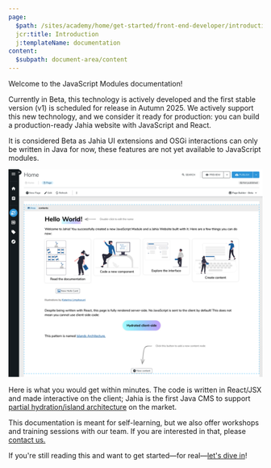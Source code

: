 ```yaml
---
page:
  $path: /sites/academy/home/get-started/front-end-developer/introduction
  jcr:title: Introduction
  j:templateName: documentation
content:
  $subpath: document-area/content
---
```


Welcome to the JavaScript Modules documentation!

Currently in Beta, this technology is actively developed and the first stable version (v1) is scheduled for release in Autumn 2025. We actively support this new technology, and we consider it ready for production: you can build a production-ready Jahia website with JavaScript and React.

It is considered Beta as Jahia UI extensions and OSGi interactions can only be written in Java for now, these features are not yet available to JavaScript modules.

![JavaScript Modules Hello World](./hello-world.png)

Here is what you would get within minutes. The code is written in React/JSX and made interactive on the client; Jahia is the first Java CMS to support [partial hydration/island architecture](https://www.jahia.com/blog/leveraging-the-island-architecture-in-jahia-cms) on the market.

This documentation is meant for self-learning, but we also offer workshops and training sessions with our team. If you are interested in that, please [contact us.](https://www.jahia.com/contact)

If you're still reading this and want to get started—for real—[let's dive in](https://academy.jahia.com/tutorials-get-started/front-end-developer/setting-up-your-dev-environment)!
